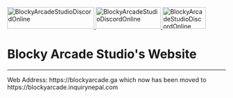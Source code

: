<a href="https://discord.gg/RSr2V4K">
<img src="https://badgen.net/discord/online-members/RSr2V4K?icon=discord" alt="BlockyArcadeStudioDiscordOnline" width="200" height="50">
</a>
<a href="https://twitter.com/BlockyArcade">
<img src="https://badgen.net/twitter/follow/blockyarcade?icon=twitter" alt="BlockyArcadeStudioDiscordOnline" width="150" height="50">
</a>
<a href="https://discord.gg/RSr2V4K">
<img src="https://badgen.net/discord/members/RSr2V4K?icon=discord&label" alt="BlockyArcadeStudioDiscordOnline" width="100" height="50">
</a>
<h1> Blocky Arcade Studio's Website </h1>
<hr>
<p>Web Address: https://blockyarcade.ga which now has been moved to https://blockyarcade.inquirynepal.com</p>
